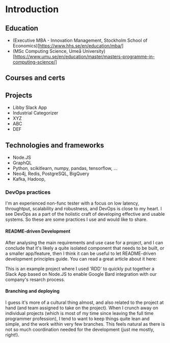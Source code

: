 # Introduction

## Education
* (Executive MBA - Innovation Management, Stockholm School of Economics)[https://www.hhs.se/en/education/mba/]
* (MSc Computing Science, Umeå University)[https://www.umu.se/en/education/master/masters-programme-in-computing-science/]
## Courses and certs

## Projects
* Libby Slack App
* Industrial Categorizer
* XYZ
* ABC
* DEF

## Technologies and frameworks
* Node.JS
* GraphQL
* Python, scikitlearn, numpy, pandas, tensorflow, ...
* Neo4j, Redis, PostgreSQL, BigQuery
* Kafka, Hadoop, 

### DevOps practices
I'm an experienced non-func tester with a focus on low latency, throughtput, scalability and robustness, and DevOps is close to my heart. I see DevOps as a part of the holistic craft of developing effective and usable systems. So these are some practices I use and would like to share.

#### README-driven Development
After analysing the main requirements and use case for a project, and I can conclude that it's likely a quite isolated component that needs to be built, or a smaller app/feature, then I think it can be useful to let README-driven development principles guide. You can read a great article about it here:

This is an example project where I used 'RDD' to quickly put together a Slack App based on Node.JS to enable Google Bard integration with our company's resarch process.

#### Branching and deploying
I guess it's more of a cultural thing almost, and also related to the project at hand (and team assigned to take on the project). When I crunch away on individual projects (which is most of my time since leaving the full time programmer profession), I tend to want to keep things quite lean and simple, and the work within very few branches. This feels natural as there is not so much coordination needed for the development (just me mostly, right!).

